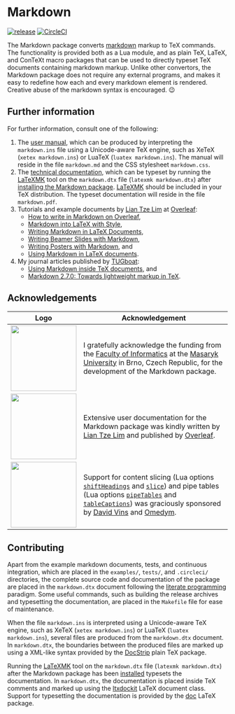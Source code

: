 Markdown
========
[![release](https://img.shields.io/github/release/witiko/markdown.svg)][release]
[![CircleCI](https://circleci.com/gh/Witiko/markdown/tree/master.svg?style=shield)][CircleCI]

 [CircleCI]: https://circleci.com/gh/Witiko/markdown/tree/master "CircleCI"
 [release]:  https://github.com/Witiko/markdown/releases/latest  "Releases · Witiko/markdown"

The Markdown package converts [markdown][] markup to TeX commands. The
functionality is provided both as a Lua module, and as plain TeX, LaTeX, and
ConTeXt macro packages that can be used to directly typeset TeX documents
containing markdown markup. Unlike other convertors, the Markdown package
does not require any external programs, and makes it easy to redefine how each
and every markdown element is rendered. Creative abuse of the markdown syntax
is encouraged. 😉

 [markdown]: https://daringfireball.net/projects/markdown/basics/ "Daring Fireball: Markdown Basics"

Further information
-------------------
For further information, consult one of the following:

1. The [user manual][manual], which can be produced by interpreting the
   `markdown.ins` file using a Unicode-aware TeX engine, such as XeTeX
   (`xetex markdown.ins`) or LuaTeX (`luatex markdown.ins`). The manual will
   reside in the file `markdown.md` and the CSS stylesheet `markdown.css`.
2. The [technical documentation][techdoc], which can be typeset by running the
   [LaTeXMK][] tool on the `markdown.dtx` file
   (`latexmk markdown.dtx`) after [installing the Markdown package][install].
   [LaTeXMK][] should be included in your TeX distribution. The typeset
   documentation will reside in the file `markdown.pdf`.
3. Tutorials and example documents by [Lian Tze Lim][liantze] at [Overleaf][]:
    - [How to write in Markdown on Overleaf][overleaf-1],
    - [Markdown into LaTeX with Style][overleaf-2],
    - [Writing Markdown in LaTeX Documents][overleaf-3],
    - [Writing Beamer Slides with Markdown][overleaf-4],
    - [Writing Posters with Markdown][overleaf-5], and
    - [Using Markdown in LaTeX documents][overleaf-6].
4. My journal articles published by [TUGboat][]:
    - [Using Markdown inside TeX documents][tb119], and
    - [Markdown 2.7.0: Towards lightweight markup in TeX][tb124].

 [overleaf-1]: https://www.overleaf.com/learn/latex/Articles/How_to_write_in_Markdown_on_Overleaf       "How to write in Markdown on Overleaf"
 [overleaf-2]: https://www.overleaf.com/learn/latex/Articles/Markdown_into_LaTeX_with_Style             "Markdown into LaTeX with Style"
 [overleaf-3]: https://www.overleaf.com/learn/how-to/Writing_Markdown_in_LaTeX_Documents                "Writing Markdown in LaTeX Documents"
 [overleaf-4]: https://www.overleaf.com/latex/examples/writing-beamer-slides-with-markdown/dnrwnjrpjjhw "Writing Beamer Slides with Markdown"
 [overleaf-5]: https://www.overleaf.com/latex/examples/writing-posters-with-markdown/jtbgmmgqrqmh       "Writing Posters with Markdown"
 [overleaf-6]: https://www.overleaf.com/latex/examples/using-markdown-in-latex-documents/whdrnpcpnwrm   "Using Markdown in LaTeX documents"

 [tb119]: https://www.tug.org/members/TUGboat/tb38-2/tb119novotny.pdf           "Using Markdown inside TeX documents"
 [tb124]: https://www.tug.org/TUGboat/production/40-1/tb124novotny-markdown.pdf "Markdown 2.7.0: Towards lightweight markup in TeX"

 [install]:  http://mirrors.ctan.org/macros/generic/markdown/markdown.html#installation "Markdown Package User Manual"
 [liantze]:  http://liantze.penguinattack.org/                                          "Rants from the Lab"
 [manual]:   http://mirrors.ctan.org/macros/generic/markdown/markdown.html              "Markdown Package User Manual"
 [overleaf]: https://www.overleaf.com/                                                  "Overleaf: Real-time Collaborative Writing and Publishing Tools with Integrated PDF Preview"
 [techdoc]:  http://mirrors.ctan.org/macros/generic/markdown/markdown.pdf               "A Markdown Interpreter for TeX"
 [tugboat]:  https://www.tug.org/tugboat/                                               "TUGboat - Communications of the TeX Users Group"

Acknowledgements
----------------

| Logo | Acknowledgement |
| ------------- | ------------- |
| [<img width="150" src="https://www.fi.muni.cz/images/fi-logo.png">][fimu] | I gratefully acknowledge the funding from the [Faculty of Informatics][fimu] at the [Masaryk University][mu] in Brno, Czech Republic, for the development of the Markdown package. |
| [<img width="150" src="https://cdn.sharelatex.com/img/ol-brand/overleaf_og_logo.png">][overleaf] | Extensive user documentation for the Markdown package was kindly written by [Lian Tze Lim][liantze] and published by [Overleaf][]. |
| [<img width="150" src="https://pbs.twimg.com/profile_images/1004769879319334912/6Bh1UthD.jpg">][omedym] | Support for content slicing (Lua options [`shiftHeadings`][option-shift-headings] and [`slice`][option-slice]) and pipe tables (Lua options [`pipeTables`][option-pipe-tables] and [`tableCaptions`][option-table-captions]) was graciously sponsored by [David Vins][dvins] and [Omedym][]. |

 [dvins]:  https://github.com/dvins             "David Vins"
 [fimu]:   https://www.fi.muni.cz/index.html.en "Faculty of Informatics, Masaryk University"
 [mu]:     https://www.muni.cz/en               "Masaryk University"
 [Omedym]: https://www.omedym.com/              "Omedym"

 [option-pipe-tables]:    http://mirrors.ctan.org/macros/generic/markdown/markdown.html#pipe-tables          "Markdown Package User Manual"
 [option-shift-headings]: http://mirrors.ctan.org/macros/generic/markdown/markdown.html#option-shiftheadings "Markdown Package User Manual"
 [option-slice]:          http://mirrors.ctan.org/macros/generic/markdown/markdown.html#slice                "Markdown Package User Manual"
 [option-table-captions]: http://mirrors.ctan.org/macros/generic/markdown/markdown.html#option-tablecaptions "Markdown Package User Manual"

Contributing
------------
Apart from the example markdown documents, tests, and continuous integration,
which are placed in the `examples/`, `tests/`, and `.circleci/` directories,
the complete source code and documentation of the package are placed in the
`markdown.dtx` document following the [literate programming][] paradigm.
Some useful commands, such as building the release archives and typesetting
the documentation, are placed in the `Makefile` file for ease of maintenance.

When the file `markdown.ins` is interpreted using a Unicode-aware TeX engine,
such as XeTeX (`xetex markdown.ins`) or LuaTeX (`luatex markdown.ins`), several
files are produced from the `markdown.dtx` document. In `markdown.dtx`, the
boundaries between the produced files are marked up using a XML-like syntax
provided by the [DocStrip][] plain TeX package.

Running the [LaTeXMK][] tool on the `markdown.dtx` file
(`latexmk markdown.dtx`) after the Markdown package has been
[installed][install] typesets the documentation. In `markdown.dtx`, the
documentation is placed inside TeX comments and marked up using the
[ltxdockit][] LaTeX document class. Support for typesetting the documentation
is provided by the [doc][] LaTeX package.

 [doc]:                  https://ctan.org/pkg/doc                           "doc – Format LaTeX documentation"
 [DocStrip]:             https://ctan.org/pkg/docstrip                      "docstrip – Remove comments from file"
 [LaTeXMK]:              https://ctan.org/pkg/latexmk                       "latexmk – Fully automated LaTeX document generation"
 [literate programming]: https://en.wikipedia.org/wiki/Literate_programming "Literate programming"
 [ltxdockit]:            https://ctan.org/pkg/ltxdockit                     "ltxdockit – Documentation support"
